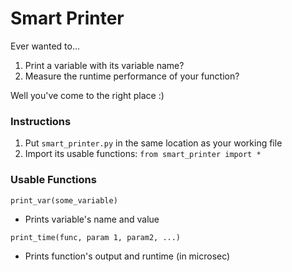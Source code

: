 # Smart Printer

Ever wanted to...
1. Print a variable with its variable name?
2. Measure the runtime performance of your function? 

Well you've come to the right place :)


### Instructions
1. Put `smart_printer.py` in the same location as your working file
2. Import its usable functions: `from smart_printer import *`


### Usable Functions
`print_var(some_variable)`
* Prints variable's name and value

`print_time(func, param 1, param2, ...)`
* Prints function's output and runtime (in microsec)
